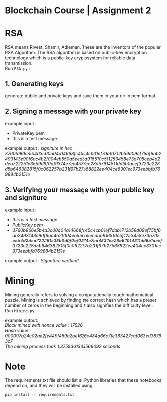 # Blockchain Course |  Assignment 2 #


# RSA 
RSA means Rivest, Shamir, Adleman. These are the inventors of the popular RSA Algorithm. The RSA algorithm is based on public-key encryption technology which is a public-key cryptosystem for reliable data transmission.  
Run `RSA.py` :

## 1. Generating keys  
generate public and private keys and save them in your dir in pem format.  

## 2. Signing a message with your private key  
example input :   
- PrivateKey.pem  
- this is a test message  
        
example output :  *signiture in hex*  
*3760b966e5b4d3c00a04a14668fc45c4cb01ef7dab1712b59d09ef75bf6ab2493143e90f6ac4b2f004eb550a5eedba916510c5f1253458e73a705ceb4d2dea722251e35b9d9f0af9374e7ea4537cc28a57914811dd5b1acef3723c228d5b646382815f0c062257b231f97b27b68822ee404ce8301ec973eebbfb769884b2151e*  



## 3. Verifying your message with your public key and signiture 

example input :

- *this is a test message*  
- *PublicKey.pem*  
- *3760b966e5b4d3c00a04a14668fc45c4cb01ef7dab1712b59d09ef75bf6ab2493143e90f6ac4b2f004eb550a5eedba916510c5f1253458e73a705ceb4d2dea722251e35b9d9f0af9374e7ea4537cc28a57914811dd5b1acef3723c228d5b646382815f0c062257b231f97b27b68822ee404ce8301ec973eebbfb769884b2151e*
       
example output : *Signature verified!*  


# Mining
Mining generally refers to solving a computationally tough mathematical puzzle. Mining is achieved by finding the correct hash which has a preset number of zeros in the beginning and it also signifies the difficulty level.  
Run `Mining.py`:

example output:  
*Block mined with nonce value : 17526*  
*Hash value :  000097b24c02ae2fe449f459a2be1626c484d66c7fe363427caf063ed38763c7*  
*The mining process took  1.3758361339569092 seconds*   







# Note
The requirements.txt file should list all Python libraries that these notebooks depend on, and they will be installed using:  
```
pip install -r requirements.txt
```

